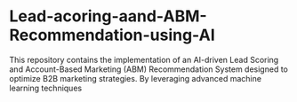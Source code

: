 # Lead-acoring-aand-ABM-Recommendation-using-AI
This repository contains the implementation of an AI-driven Lead Scoring and Account-Based Marketing (ABM) Recommendation System designed to optimize B2B marketing strategies. By leveraging advanced machine learning techniques
